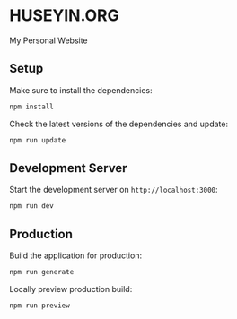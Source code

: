 # HUSEYIN.ORG

My Personal Website

## Setup

Make sure to install the dependencies:

```bash
npm install

```

Check the latest versions of the dependencies and update:
```bash
npm run update
```

## Development Server

Start the development server on `http://localhost:3000`:

```bash
npm run dev

```

## Production

Build the application for production:

```bash
npm run generate

```

Locally preview production build:

```bash
npm run preview

```
